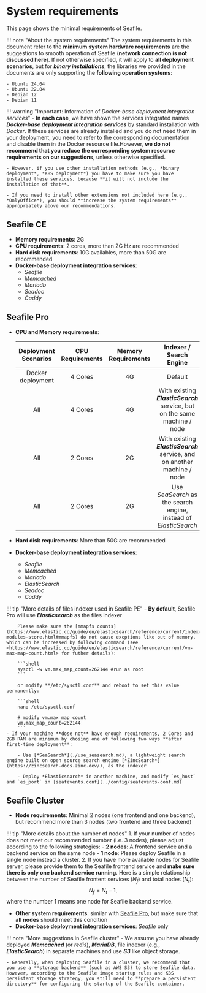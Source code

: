 # System requirements

This page shows the minimal requirements of Seafile.

!!! note "About the system requirements"
    The system requirements in this document refer to the **minimum system hardware requirements** are the suggestions to smooth operation of Seafile (**network connection is not discussed here**). If not otherwise specified, it will apply to **all deployment scenarios**, but for ***binary installations***, the libraries we provided in the documents are only supporting the **following operation systems**:

    - Ubuntu 24.04
    - Ubuntu 22.04
    - Debian 12
    - Debian 11


!!! warning "Important: Information of *Docker-base deployment integration services*"
    - **In each case**, we have shown the services integrated names ***Docker-base deployment integration services*** by standard installation with *Docker*. If these services are already installed and you do not need them in your deployment, you need to refer to the corresponding documentation and disable them in the Docker resource file.However, **we do not recommend that you reduce the corresponding system resource requirements on our suggestions**, unless otherwise specified.
    
    - However, if you use other installation methods (e.g., *binary deployment*, *K8S deployment*) you have to make sure you have installed these services, because **it will not include the installation of that**. 

    - If you need to install other extensions not included here (e.g., *OnlyOffice*), you should **increase the system requirements** appropriately above our recommendations.

## Seafile CE

- **Memory requirements**: 2G
- **CPU requirements**: 2 cores, more than 2G Hz are recommended
- **Hard disk requirements**: 10G availables, more than 50G are recommended
- **Docker-base deployment integration services**:
    - *Seafile*
    - *Memcached*
    - *Mariadb*
    - *Seadoc*
    - *Caddy*

## Seafile Pro

- **CPU and Memory requirements**:

    | Deployment Scenarios | CPU Requirements | Memory Requirements | Indexer / Search Engine |
    | :--: | :--: | :--: | :--: |
    | Docker deployment | 4 Cores | 4G | Default |
    | All | 4 Cores | 4G | With existing ***ElasticSearch*** service, but on the same machine / node |
    | All | 2 Cores | 2G | With existing ***ElasticSearch*** service, and on another machine / node |
    | All | 2 Cores | 2G | Use *SeaSearch* as the search engine, instead of *ElasticSearch* |

- **Hard disk requirements**: More than 50G are recommended
- **Docker-base deployment integration services**:
    - *Seafile*
    - *Memcached*
    - *Mariadb*
    - *ElasticSearch*
    - *Seadoc*
    - *Caddy*

!!! tip "More details of files indexer used in Seafile PE"
    - **By default**, Seafile Pro will use ***Elasticsearch*** as the files indexer

        Please make sure the [mmapfs counts](https://www.elastic.co/guide/en/elasticsearch/reference/current/index-modules-store.html#mmapfs) do not cause excptions like out of memory, which can be increased by following command (see <https://www.elastic.co/guide/en/elasticsearch/reference/current/vm-max-map-count.html> for futher details):

        ```shell
        sysctl -w vm.max_map_count=262144 #run as root
        ```

        or modify **/etc/sysctl.conf** and reboot to set this value permanently:

        ```shell
        nano /etc/sysctl.conf

        # modify vm.max_map_count
        vm.max_map_count=262144
        ```
    - If your machine **dose not** have enough requirements, 2 Cores and 2GB RAM are minimum by chosing one of following two ways **after first-time deployment**:

        - Use [*SeaSearch*](./use_seasearch.md), a lightweight search engine built on open source search engine [*ZincSearch*](https://zincsearch-docs.zinc.dev/), as the indexer
    
        - Deploy *Elasticsearch* in another machine, and modify `es_host` and `es_port` in [seafevents.conf](../config/seafevents-conf.md)

## Seafile Cluster

- **Node requirements**: Minimal 2 nodes (one frontend and one backend), but recommend more than 3 nodes (two frontend and three backend)

!!! tip "More details about the number of nodes"
    1. If your number of nodes does not meet our recommended number (i.e. 3 nodes), please adjust according to the following strategies:
        - **2 nodes**: A frontend service and a backend service on the same node
        - **1 node**: Please deploy Seafile in a single node instead a cluster.
    2. If you have more available nodes for Seafile server, please provide them to the Seafile frontend service and **make sure there is only one backend service running**. Here is a simple relationship between the number of Seafile frontent services ($N_f$) and total nodes ($N_t$):
        $$
        N_f = N_t - 1,
        $$
        where the number **1** means one node for Seafile backend service.

- **Other system requirements**: similar with [Seafile Pro](#seafile-pro), but make sure that **all nodes** should meet this condition
- **Docker-base deployment integration services**: *Seafile* only

!!! note "More suggestions in Seafile cluster"
    - We assume you have already deployed ***Memcached*** (or *redis*), ***MariaDB***, file indexer (e.g., ***ElasticSearch***) in separate machines and use ***S3*** like object storage. 

    - Generally, when deploying Seafile in a cluster, we recommend that you use a **storage backend** (such as AWS S3) to store Seafile data. However, according to the Seafile image startup rules and K8S persistent storage strategy, you still need to **prepare a persistent directory** for configuring the startup of the Seafile container. 